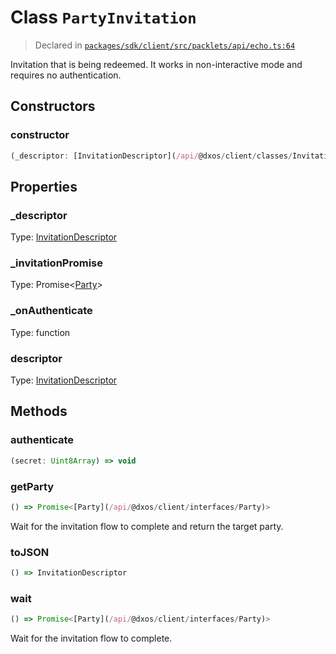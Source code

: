 # Class `PartyInvitation`
> Declared in [`packages/sdk/client/src/packlets/api/echo.ts:64`](https://github.com/dxos/protocols/blob/main/packages/sdk/client/src/packlets/api/echo.ts#L64)


Invitation that is being redeemed.
It works in non-interactive mode and requires no authentication.

## Constructors
### constructor
```ts
(_descriptor: [InvitationDescriptor](/api/@dxos/client/classes/InvitationDescriptor), _invitationPromise: Promise<[Party](/api/@dxos/client/interfaces/Party)>, _onAuthenticate: function) => [PartyInvitation](/api/@dxos/client/classes/PartyInvitation)
```

## Properties
### _descriptor 
Type: [InvitationDescriptor](/api/@dxos/client/classes/InvitationDescriptor)
### _invitationPromise 
Type: Promise<[Party](/api/@dxos/client/interfaces/Party)>
### _onAuthenticate 
Type: function
### descriptor
Type: [InvitationDescriptor](/api/@dxos/client/classes/InvitationDescriptor)

## Methods
### authenticate
```ts
(secret: Uint8Array) => void
```
### getParty
```ts
() => Promise<[Party](/api/@dxos/client/interfaces/Party)>
```
Wait for the invitation flow to complete and return the target party.
### toJSON
```ts
() => InvitationDescriptor
```
### wait
```ts
() => Promise<[Party](/api/@dxos/client/interfaces/Party)>
```
Wait for the invitation flow to complete.